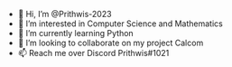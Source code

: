 - 👋 Hi, I’m @Prithwis-2023
- 👀 I’m interested in Computer Science and Mathematics
- 🌱 I’m currently learning Python
- 💞️ I’m looking to collaborate on my project Calcom
- 📫 Reach me over Discord Prithwis#1021

<!---
Prithwis-2023/Prithwis-2023 is a ✨ special ✨ repository because its `README.md` (this file) appears on your GitHub profile.
You can click the Preview link to take a look at your changes.
--->
